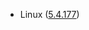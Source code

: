 - Linux ([5.4.177](https://git.kernel.org/pub/scm/linux/kernel/git/stable/linux.git/tag/?h=v5.4.177))
